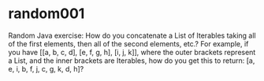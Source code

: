 random001
==========

Random Java exercise: How do you concatenate a List of Iterables taking all of
the first elements, then all of the second elements, etc.? For example, if you
have [[a, b, c, d], [e, f, g, h], [i, j, k]], where the outer brackets represent
a List, and the inner brackets are Iterables, how do you get this to return:
[a, e, i, b, f, j, c, g, k, d, h]?
